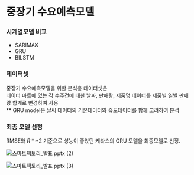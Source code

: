 # 중장기 수요예측모델  
  
### 시계열모델 비교  
  
- SARIMAX
- GRU
- BILSTM  
  
### 데이터셋  
  
중장기 수요예측모델을 위한 분석용 데이터셋은  
데이터 마트에 있는 각 수주건에 대한 날짜, 판매량, 제품명 데이터를 제품별 일별 판매량 합계로 변경하여 사용  
** GRU model은 날씨 데이터의 기온데이터와 습도데이터를 함께 고려하여 분석  
  
### 최종 모델 선정  
  
RMSE와 $R**2$ 기준으로 성능이 좋았던 케라스의 GRU 모델을 최종모델로 선정.
  
  
![스마트팩토리_발표 pptx (2)](https://user-images.githubusercontent.com/86215668/146763791-ebcb025a-14b4-4d1e-959f-ac96597d9943.jpg)
  
![스마트팩토리_발표 pptx (3)](https://user-images.githubusercontent.com/86215668/146763807-4b50c4ae-edc1-45d1-8017-0a1f2363ebe4.jpg)
